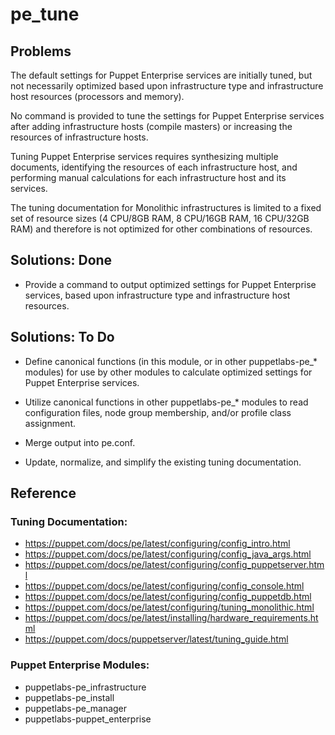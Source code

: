 # pe_tune

## Problems

The default settings for Puppet Enterprise services are initially tuned, but not necessarily optimized based upon infrastructure type and infrastructure host resources (processors and memory).

No command is provided to tune the settings for Puppet Enterprise services after adding infrastructure hosts (compile masters) or increasing the resources of infrastructure hosts.

Tuning Puppet Enterprise services requires synthesizing multiple documents, identifying the resources of each infrastructure host, and performing manual calculations for each infrastructure host and its services.

The tuning documentation for Monolithic infrastructures is limited to a fixed set of resource sizes (4 CPU/8GB RAM, 8 CPU/16GB RAM, 16 CPU/32GB RAM) and therefore is not optimized for other combinations of resources.

## Solutions: Done

* Provide a command to output optimized settings for Puppet Enterprise services, based upon infrastructure type and infrastructure host resources.

## Solutions: To Do

* Define canonical functions (in this module, or in other puppetlabs-pe_* modules) for use by other modules to calculate optimized settings for Puppet Enterprise services.

* Utilize canonical functions in other puppetlabs-pe_* modules to read configuration files, node group membership, and/or profile class assignment.

* Merge output into pe.conf.

* Update, normalize, and simplify the existing tuning documentation.

## Reference

### Tuning Documentation:

* https://puppet.com/docs/pe/latest/configuring/config_intro.html
* https://puppet.com/docs/pe/latest/configuring/config_java_args.html
* https://puppet.com/docs/pe/latest/configuring/config_puppetserver.html
* https://puppet.com/docs/pe/latest/configuring/config_console.html
* https://puppet.com/docs/pe/latest/configuring/config_puppetdb.html
* https://puppet.com/docs/pe/latest/configuring/tuning_monolithic.html
* https://puppet.com/docs/pe/latest/installing/hardware_requirements.html
* https://puppet.com/docs/puppetserver/latest/tuning_guide.html

### Puppet Enterprise Modules:

* puppetlabs-pe_infrastructure
* puppetlabs-pe_install
* puppetlabs-pe_manager
* puppetlabs-puppet_enterprise
